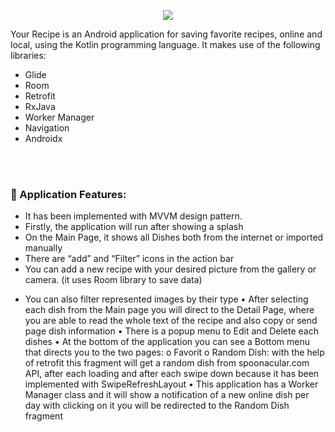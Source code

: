 <p align="center">
  <img src="https://user-images.githubusercontent.com/63088252/171119093-bd3b178a-14c8-4228-aa43-69b455b49f19.jpg" />
</p>

Your Recipe is an Android application for saving favorite recipes, online and local, using the Kotlin programming language.
It makes use of the following libraries: <br />
- Glide 
- Room
- Retrofit
- RxJava
- Worker Manager
- Navigation
- Androidx
 <br />
 <br />

### 📕 Application Features:
- It has been implemented with MVVM design pattern.
-	Firstly, the application will run after showing a splash
-	On the Main Page, it shows all Dishes both from the internet or imported manually
-	There are “add” and “Filter” icons in the action bar
  -	You can add a new recipe with your desired picture from the gallery or camera. (it uses Room library to save data)
  *	You can also filter represented images by their type
•	After selecting each dish from the Main page you will direct to the Detail Page, where you are able to read the whole text of the recipe and also copy or send page dish information
•	There is a popup menu to Edit and Delete each dishes
•	At the bottom of the application you can see a Bottom menu that directs you to the two pages:
o	Favorit
o	Random Dish: with the help of retrofit this fragment will get a random dish from spoonacular.com API, after each loading and after each swipe down because it has been implemented with SwipeRefreshLayout
•	This application has a Worker Manager class and it will show a notification of a new online dish per day with clicking on it you will be redirected to the Random Dish fragment

